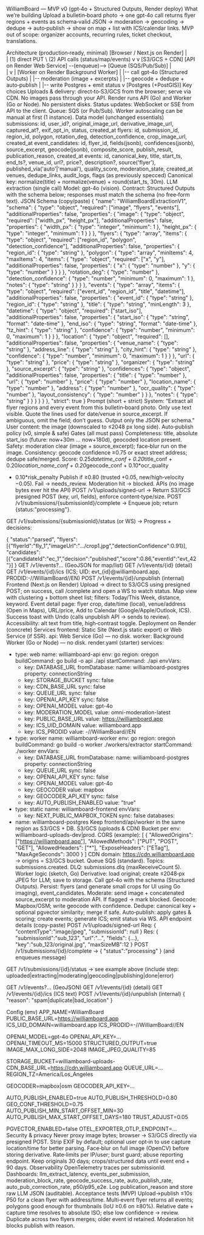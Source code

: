 WilliamBoard — MVP v0 (gpt‑4o + Structured Outputs, Render deploy)
What we’re building
Upload a bulletin‑board photo → one gpt‑4o call returns flyer regions + events as schema‑valid JSON → moderation → geocoding → dedupe → auto‑publish → show on map + list with ICS/calendar links.
MVP out of scope: organizer accounts, recurring rules, ticket checkout, translations.

Architecture (production‑ready, minimal)
[Browser / Next.js on Render]
   |                \
   | (1) direct PUT  \ (2) API calls (status/map/events)
   v                  v
[S3/GCS + CDN]    [API on Render Web Service] --(enqueue)--> [Queue (SQS/Pub/Sub)]
                                               |                                  \
                                               |                                   v
                                               |                        [Worker on Render Background Worker]
                                               |                                   |-- call gpt‑4o (Structured Outputs)
                                               |                                   |-- moderation (image + excerpts)
                                               |                                   |-- geocode + dedupe + auto‑publish
                                               |                                   |-- write Postgres + emit status
                                               v
                                         [Postgres (+PostGIS)]
Key choices
Uploads & delivery: direct‑to‑S3/GCS from the browser; serve via CDN. No images pass through your API.
Render runs API (Go) and Worker (Go or Node). No persistent disks.
Status updates: WebSocket or SSE from API to the client.
Queue: SQS (or Pub/Sub). Worker autoscaling can be manual at first (1 instance).
Data model (unchanged essentials)
submissions: id, user_id?, original_image_url, derivative_image_url, captured_at?, exif_opt_in, status, created_at
flyers: id, submission_id, region_id, polygon, rotation_deg, detection_confidence, crop_image_url, created_at
event_candidates: id, flyer_id, fields(jsonb), confidences(jsonb), source_excerpt, geocode(jsonb), composite_score, publish_result, publication_reason, created_at
events: id, canonical_key, title, start_ts, end_ts?, venue_id, url?, price?, description?, source('flyer'), published_via('auto'|'manual'), quality_score, moderation_state, created_at
venues, dedupe_links, audit_logs, flags (as previously specced)
Canonical key: normalize(title) + normalize(venue) + round(start_ts, 30m).
LLM extraction (single call)
Model: gpt-4o (vision).
Contract: Structured Outputs with the schema below; responses must match the schema (no free‑form text).
JSON Schema (copy/paste)
{
  "name": "WilliamBoardExtractionV1",
  "schema": {
    "type": "object",
    "required": ["image", "flyers", "events"],
    "additionalProperties": false,
    "properties": {
      "image": {
        "type": "object",
        "required": ["width_px", "height_px"],
        "additionalProperties": false,
        "properties": {
          "width_px": { "type": "integer", "minimum": 1 },
          "height_px": { "type": "integer", "minimum": 1 }
        }
      },
      "flyers": {
        "type": "array",
        "items": {
          "type": "object",
          "required": ["region_id", "polygon", "detection_confidence"],
          "additionalProperties": false,
          "properties": {
            "region_id": { "type": "string" },
            "polygon": {
              "type": "array", "minItems": 4, "maxItems": 4,
              "items": {
                "type": "object",
                "required": ["x", "y"],
                "additionalProperties": false,
                "properties": { "x": { "type": "number" }, "y": { "type": "number" } }
              }
            },
            "rotation_deg": { "type": "number" },
            "detection_confidence": { "type": "number", "minimum": 0, "maximum": 1 },
            "notes": { "type": "string" }
          }
        }
      },
      "events": {
        "type": "array",
        "items": {
          "type": "object",
          "required": ["event_id", "region_id", "title", "datetime"],
          "additionalProperties": false,
          "properties": {
            "event_id": { "type": "string" },
            "region_id": { "type": "string" },
            "title": { "type": "string", "minLength": 3 },
            "datetime": {
              "type": "object",
              "required": ["start_iso"],
              "additionalProperties": false,
              "properties": {
                "start_iso": { "type": "string", "format": "date-time" },
                "end_iso": { "type": "string", "format": "date-time" },
                "tz_hint": { "type": "string" },
                "confidence": { "type": "number", "minimum": 0, "maximum": 1 }
              }
            },
            "location": {
              "type": "object",
              "required": [],
              "additionalProperties": false,
              "properties": {
                "venue_name": { "type": "string" },
                "address_line": { "type": "string" },
                "city_hint": { "type": "string" },
                "confidence": { "type": "number", "minimum": 0, "maximum": 1 }
              }
            },
            "url": { "type": "string" },
            "price": { "type": "string" },
            "organizer": { "type": "string" },
            "source_excerpt": { "type": "string" },
            "confidences": {
              "type": "object",
              "additionalProperties": false,
              "properties": {
                "title": { "type": "number" },
                "url": { "type": "number" },
                "price": { "type": "number" },
                "location_name": { "type": "number" },
                "address": { "type": "number" },
                "ocr_quality": { "type": "number" },
                "layout_consistency": { "type": "number" }
              }
            },
            "notes": { "type": "string" }
          }
        }
      }
    }
  },
  "strict": true
}
Prompt (short + strict)
System: “Extract all flyer regions and every event from this bulletin‑board photo. Only use text visible. Quote the lines used for date/venue in source_excerpt. If ambiguous, omit the field; don’t guess. Output only the JSON per schema.”
User content: the image (downscaled to ≤2048 px long side).
Auto‑publish policy (v0, simple & safe)
Gates (all must pass)
Completeness: title, absolute start_iso (future: now+30m … now+180d), geocoded location present.
Safety: moderation clear (image + source_excerpt); face‑blur run on the image.
Consistency: geocode confidence ≥0.75 or exact street address; dedupe safe/merged.
Score:
0.25*datetime_conf +
0.20*title_conf +
0.20*location_name_conf +
0.20*geocode_conf +
0.10*ocr_quality
- 0.10*risk_penalty
Publish if ≥0.80 (trusted +0.05, new/high‑velocity −0.05).
Fail → needs_review. Moderation hit → blocked.
APIs (no image bytes ever hit the API)
POST /v1/uploads/signed-url
→ Return S3/GCS presigned POST (key, url, fields), enforce content‑type/size.
POST /v1/submissions/{submissionId}/complete
→ Enqueue job; return {status:"processing"}.

GET /v1/submissions/{submissionId}/status (or WS)
→ Progress + decisions:

{
  "status":"parsed",
  "flyers":[{"flyerId":"fly_1","imageUrl":".../crop1.jpg","detectionConfidence":0.91}],
  "candidates":[{"candidateId":"ec_1","decision":"published","score":0.86,"eventId":"evt_42"}]
}
GET /v1/events?... (GeoJSON for map/list)
GET /v1/events/{id} (detail)
GET /v1/events/{id}/ics (ICS; UID: evt_{id}@williamboard.app, PRODID:-//WilliamBoard//EN)
POST /v1/events/{id}/unpublish (internal)
Frontend (Next.js on Render)
Upload → direct to S3/GCS using presigned POST; on success, call /complete and open a WS to watch status.
Map view with clustering + bottom sheet list; filters: Today/This Week, distance, keyword.
Event detail page: flyer crop, date/time (local), venue/address (Open in Maps), URL/price, Add to Calendar (Google/Apple/Outlook, ICS).
Success toast with Undo (calls unpublish API → sends to review).
Accessibility: alt text from title, high‑contrast toggle.
Deployment on Render (concrete)
Services
frontend: Static Site (Next.js static export) or Web Service (if SSR).
api: Web Service (Go) — no disk.
worker: Background Worker (Go or Node) — no disk.
render.yaml (starter)
services:
  - type: web
    name: williamboard-api
    env: go
    region: oregon
    buildCommand: go build -o api ./api
    startCommand: ./api
    envVars:
      - key: DATABASE_URL
        fromDatabase:
          name: williamboard-postgres
          property: connectionString
      - key: STORAGE_BUCKET
        sync: false
      - key: CDN_BASE_URL
        sync: false
      - key: QUEUE_URL
        sync: false
      - key: OPENAI_API_KEY
        sync: false
      - key: OPENAI_MODEL
        value: gpt-4o
      - key: MODERATION_MODEL
        value: omni-moderation-latest
      - key: PUBLIC_BASE_URL
        value: https://williamboard.app
      - key: ICS_UID_DOMAIN
        value: williamboard.app
      - key: ICS_PRODID
        value: -//WilliamBoard//EN
  - type: worker
    name: williamboard-worker
    env: go
    region: oregon
    buildCommand: go build -o worker ./workers/extractor
    startCommand: ./worker
    envVars:
      - key: DATABASE_URL
        fromDatabase:
          name: williamboard-postgres
          property: connectionString
      - key: QUEUE_URL
        sync: false
      - key: OPENAI_API_KEY
        sync: false
      - key: OPENAI_MODEL
        value: gpt-4o
      - key: GEOCODER
        value: mapbox
      - key: GEOCODER_API_KEY
        sync: false
      - key: AUTO_PUBLISH_ENABLED
        value: "true"
  - type: static
    name: williamboard-frontend
    envVars:
      - key: NEXT_PUBLIC_MAPBOX_TOKEN
        sync: false
databases:
  - name: williamboard-postgres
Keep frontend/api/worker in the same region as S3/GCS + DB.
S3/GCS (uploads & CDN)
Bucket per env: williamboard-uploads-dev|prod.
CORS (example):
[
  {
    "AllowedOrigins": ["https://williamboard.app"],
    "AllowedMethods": ["PUT", "POST", "GET"],
    "AllowedHeaders": ["*"],
    "ExposeHeaders": ["ETag"],
    "MaxAgeSeconds": 3000
  }
]
CDN domain: https://cdn.williamboard.app → origins = S3/GCS bucket.
Queue
SQS (standard).
Topics: submissions.created.
DLQ: submissions.dlq (maxReceiveCount 5).
Worker logic (sketch, Go)
Derivative: load original; create ≤2048‑px JPEG for LLM; save to storage.
Call gpt‑4o with the schema (Structured Outputs).
Persist: flyers (and generate small crops for UI using Go imaging), event_candidates.
Moderate: send image + concatenated source_excerpt to moderation API. If flagged → mark blocked.
Geocode: Mapbox/OSM; write geocode with confidence.
Dedupe: canonical key + optional pgvector similarity; merge if safe.
Auto‑publish: apply gates & scoring; create events; generate ICS; emit status via WS.
API endpoint details (copy-paste)
POST /v1/uploads/signed-url
Req: { "contentType":"image/jpeg", "submissionId": null }
Res: { "submissionId":"sub_123", "url":"...", "fields": {...}, "key":"sub_123/original.jpg", "maxSizeMB":12 }
POST /v1/submissions/{id}/complete
→ { "status":"processing" } (and enqueues message)

GET /v1/submissions/{id}/status
→ see example above (include step: uploaded|extracting|moderating|geocoding|publishing|done|error)

GET /v1/events?... (GeoJSON)
GET /v1/events/{id} (detail)
GET /v1/events/{id}/ics (ICS text)
POST /v1/events/{id}/unpublish (internal) { "reason": "spam|duplicate|bad_location" }

Config (env)
APP_NAME=WilliamBoard
PUBLIC_BASE_URL=https://williamboard.app
ICS_UID_DOMAIN=williamboard.app
ICS_PRODID=-//WilliamBoard//EN

OPENAI_MODEL=gpt-4o
OPENAI_API_KEY=...
OPENAI_TIMEOUT_MS=15000
STRUCTURED_OUTPUT=true
IMAGE_MAX_LONG_SIDE=2048
IMAGE_JPEG_QUALITY=85

STORAGE_BUCKET=williamboard-uploads-<env>
CDN_BASE_URL=https://cdn.williamboard.app
QUEUE_URL=...
REGION_TZ=America/Los_Angeles

GEOCODER=mapbox|osm
GEOCODER_API_KEY=...

AUTO_PUBLISH_ENABLED=true
AUTO_PUBLISH_THRESHOLD=0.80
GEO_CONF_THRESHOLD=0.75
AUTO_PUBLISH_MIN_START_OFFSET_MIN=30
AUTO_PUBLISH_MAX_START_OFFSET_DAYS=180
TRUST_ADJUST=0.05

PGVECTOR_ENABLED=false
OTEL_EXPORTER_OTLP_ENDPOINT=...
Security & privacy
Never proxy image bytes; browser → S3/GCS directly via presigned POST.
Strip EXIF by default; optional user opt‑in to use capture location/time for better parsing.
Face‑blur on full image (OpenCV) before storing derivative.
Rate‑limits per IP/user; burst guard; abuse reporting endpoint.
Keep originals 30 days; crops/structured data until event end + 90 days.
Observability
OpenTelemetry traces per submissionId.
Dashboards: llm_extract_latency, events_per_submission, moderation_block_rate, geocode_success_rate, auto_publish_rate, auto_pub_correction_rate, p50/p95_e2e.
Log publication_reason and store raw LLM JSON (auditable).
Acceptance tests (MVP)
Upload→publish ≤10s P50 for a clean flyer with address/time.
Multi‑event flyer returns all events; polygons good enough for thumbnails (IoU ≥0.6 on ≥80%).
Relative date + capture time resolves to absolute ISO; else low confidence → review.
Duplicate across two flyers merges; older event id retained.
Moderation hit blocks publish with reason.